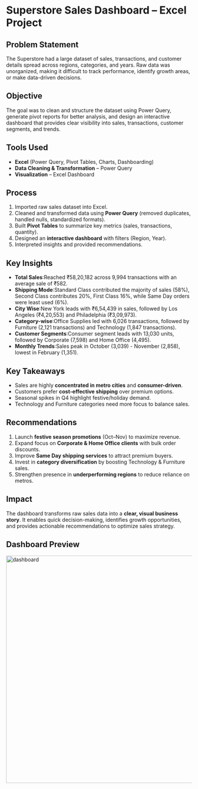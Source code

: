 # Superstore Sales Dashboard – Excel Project
## Problem Statement 
The Superstore had a large dataset of sales, transactions, and customer details spread across regions, categories, and years. Raw data was unorganized, making it difficult to track performance, identify growth areas, or make data-driven decisions.
## Objective 
The goal was to clean and structure the dataset using Power Query, generate pivot reports for better analysis, and design an interactive dashboard that provides clear visibility into sales, transactions, customer segments, and trends.
## Tools Used  
- **Excel** (Power Query, Pivot Tables, Charts, Dashboarding)  
- **Data Cleaning & Transformation** – Power Query  
- **Visualization** – Excel Dashboard
## Process  
1. Imported raw sales dataset into Excel.  
2. Cleaned and transformed data using **Power Query** (removed duplicates, handled nulls, standardized formats).  
3. Built **Pivot Tables** to summarize key metrics (sales, transactions, quantity).  
4. Designed an **interactive dashboard** with filters (Region, Year).  
5. Interpreted insights and provided recommendations.
## Key Insights 
- **Total Sales**:Reached ₹58,20,182 across 9,994 transactions with an average sale of ₹582.
- **Shipping Mode**:Standard Class contributed the majority of sales (58%), Second Class contributes 20%, First Class 16%, while Same Day orders were least used (6%).
- **City Wise**:New York leads with ₹6,54,439 in sales, followed by Los Angeles (₹4,20,553) and Philadelphia (₹3,09,973).
- **Category-wise**:Office Supplies led with 6,026 transactions, followed by Furniture (2,121 transactions) and Technology (1,847 transactions).
- **Customer Segments**:Consumer segment leads with 13,030 units, followed by Corporate (7,598) and Home Office (4,495).
- **Monthly Trends**:Sales peak in October (3,039) - November (2,858), lowest in February (1,351).
## Key Takeaways
- Sales are highly **concentrated in metro cities** and **consumer-driven**.  
- Customers prefer **cost-effective shipping** over premium options.  
- Seasonal spikes in Q4 highlight festive/holiday demand.  
- Technology and Furniture categories need more focus to balance sales.
## Recommendations
1. Launch **festive season promotions** (Oct–Nov) to maximize revenue.
2. Expand focus on **Corporate & Home Office clients** with bulk order discounts.  
3. Improve **Same Day shipping services** to attract premium buyers.  
4. Invest in **category diversification** by boosting Technology & Furniture sales.  
5. Strengthen presence in **underperforming regions** to reduce reliance on metros.
## Impact  
The dashboard transforms raw sales data into a **clear, visual business story**. It enables quick decision-making, identifies growth opportunities, and provides actionable recommendations to optimize sales strategy. 
## Dashboard Preview  
<img width="1276" height="617" alt="dashboard" src="https://github.com/user-attachments/assets/687e86b9-6ee6-40f3-bbc7-21f9a3ac206b" />











